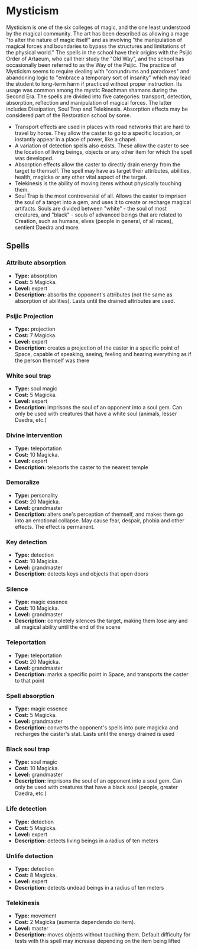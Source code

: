 # Mysticism

Mysticism is one of the six colleges of magic, and the one least understood by the magical community. The art has been described as allowing a mage "to alter the nature of magic itself" and as involving "the manipulation of magical forces and boundaries to bypass the structures and limitations of the physical world." The spells in the school have their origins with the Psijic Order of Artaeum, who call their study the "Old Way", and the school has occasionally been referred to as the Way of the Psijic. The practice of Mysticism seems to require dealing with "conundrums and paradoxes" and abandoning logic to "embrace a temporary sort of insanity" which may lead the student to long-term harm if practiced without proper instruction. Its usage was common among the mystic Reachman shamans during the Second Era. The spells are divided into five categories: transport, detection, absorption, reflection and manipulation of magical forces. The latter includes Dissipation, Soul Trap and Telekinesis. Absorption effects may be considered part of the Restoration school by some.

* Transport effects are used in places with road networks that are hard to travel by horse. They allow the caster to go to a specific location, or instantly appear in a place of power, like a chapel.
* A variation of detection spells also exists. These allow the caster to see the location of living beings, objects or any other item for which the spell was developed.
* Absorption effects allow the caster to directly drain energy from the target to themself. The spell may have as target their attributes, abilities, health, magicka or any other vital aspect of the target.
* Telekinesis is the ability of moving items without physically touching them.
* Soul Trap is the most controversial of all. Allows the caster to imprison the soul of a target into a gem, and uses it to create or recharge magical artifacts. Souls are divided between "white" - the soul of most creatures, and "black" - souls of advanced beings that are related to Creation, such as humans, elves (people in general, of all races), sentient Daedra and more.

## Spells
### Attribute absorption
* **Type:** absorption
* **Cost:** 5 Magicka.
* **Level:** expert
* **Description:** absorbs the opponent's attributes (not the same as absorption of abilities). Lasts until the drained attributes are used.

### Psijic Projection
* **Type:** projection
* **Cost:** 7 Magicka.
* **Level:** expert
* **Description:** creates a projection of the caster in a specific point of Space, capable of speaking, seeing, feeling and hearing everything as if the person themself was there

### White soul trap
* **Type:** soul magic
* **Cost:** 5 Magicka.
* **Level:** expert
* **Description:** imprisons the soul of an opponent into a soul gem. Can only be used with creatures that have a white soul (animals, lesser Daedra, etc.)

### Divine intervention
* **Type:** teleportation
* **Cost:** 10 Magicka.
* **Level:** expert
* **Description:** teleports the caster to the nearest temple

### Demoralize
* **Type:** personality
* **Cost:** 20 Magicka.
* **Level:** grandmaster
* **Description:** alters one's perception of themself, and makes them go into an emotional collapse. May cause fear, despair, phobia and other effects. The effect is permanent.

### Key detection
* **Type:** detection
* **Cost:** 10 Magicka.
* **Level:** grandmaster
* **Description:** detects keys and objects that open doors

### Silence
* **Type:** magic essence
* **Cost:** 10 Magicka.
* **Level:** grandmaster
* **Description:** completely silences the target, making them lose any and all magical ability until the end of the scene

### Teleportation
* **Type:** teleportation
* **Cost:** 20 Magicka.
* **Level:** grandmaster
* **Description:** marks a specific point in Space, and transports the caster to that point

### Spell absorption
* **Type:** magic essence
* **Cost:** 5 Magicka.
* **Level:** grandmaster
* **Description:** converts the opponent's spells into pure magicka and recharges the caster's stat. Lasts until the energy drained is used

### Black soul trap
* **Type:** soul magic
* **Cost:** 10 Magicka.
* **Level:** grandmaster
* **Description:** imprisons the soul of an opponent into a soul gem. Can only be used with creatures that have a black soul (people, greater Daedra, etc.)

### Life detection
* **Type:** detection
* **Cost:** 5 Magicka.
* **Level:** expert
* **Description:** detects living beings in a radius of ten meters

### Unlife detection
* **Type:** detection
* **Cost:** 8 Magicka.
* **Level:** expert
* **Description:** detects undead beings in a radius of ten meters

### Telekinesis
* **Type:** movement
* **Cost:** 2 Magicka (aumenta dependendo do item).
* **Level:** master
* **Description:** moves objects without touching them. Default difficulty for tests with this spell may increase depending on the item being lifted
